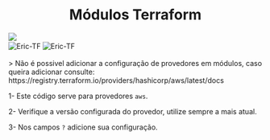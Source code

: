 <h1 align="center">
    <a>Módulos Terraform</a>
</h1>

<img src="https://www.datocms-assets.com/58478/1640019487-og-image.png">
<div style="display: inline_block">
    <img align="center" alt="Eric-TF" img alt="GitHub issues" src="https://img.shields.io/github/issues/ericmelomp/Multiple-EC2-Config">
    <img align="center" alt="Eric-TF" img alt="GitHub commit activity" src="https://img.shields.io/github/commit-activity/y/ericmelomp/Multiple-EC2-Config?label=commits">
</div>

<div><br>
> Não é possivel adicionar a configuração de provedores em módulos, caso queira adicionar consulte: https://registry.terraform.io/providers/hashicorp/aws/latest/docs
<p align="left">1- Este código serve para provedores <code>aws</code>.</p>
<p align="left">2- Verifique a versão configurada do provedor, utilize sempre a mais atual.</p>
<p align="left">3- Nos campos <code>?</code> adicione sua configuração.</p>
</div>